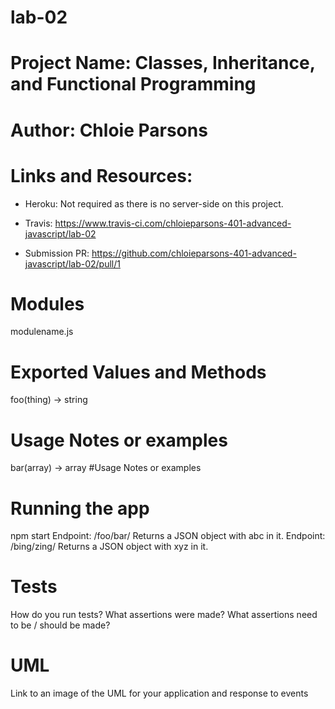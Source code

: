 # lab-02

# Project Name: Classes, Inheritance, and Functional Programming

# Author: Chloie Parsons

# Links and Resources:
* Heroku: Not required as there is no server-side on this project.

* Travis: https://www.travis-ci.com/chloieparsons-401-advanced-javascript/lab-02

* Submission PR: https://github.com/chloieparsons-401-advanced-javascript/lab-02/pull/1



# Modules
modulename.js

# Exported Values and Methods
foo(thing) -> string
# Usage Notes or examples
bar(array) -> array
#Usage Notes or examples

# Running the app
npm start
Endpoint: /foo/bar/
Returns a JSON object with abc in it.
Endpoint: /bing/zing/
Returns a JSON object with xyz in it.

# Tests
How do you run tests?
What assertions were made?
What assertions need to be / should be made?

# UML
Link to an image of the UML for your application and response to events